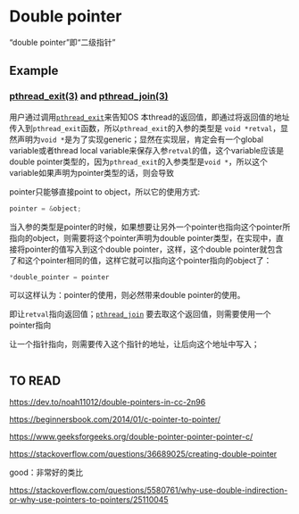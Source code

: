 # Double pointer

“double pointer”即“二级指针”

## Example

### [pthread_exit(3)](https://www.man7.org/linux/man-pages/man3/pthread_exit.3.html)  and [pthread_join(3)](https://www.man7.org/linux/man-pages/man3/pthread_join.3.html)

用户通过调用[`pthread_exit`](https://www.man7.org/linux/man-pages/man3/pthread_exit.3.html)来告知OS 本thread的返回值，即通过将返回值的地址传入到`pthread_exit`函数，所以`pthread_exit`的入参的类型是 `void *retval`，显然声明为`void *`是为了实现generic；显然在实现层，肯定会有一个global variable或者thread local variable来保存入参`retval`的值，这个variable应该是double pointer类型的，因为`pthread_exit`的入参类型是`void *`，所以这个variable如果声明为pointer类型的话，则会导致

pointer只能够直接point to object，所以它的使用方式:

```c
pointer = &object;
```

当入参的类型是pointer的时候，如果想要让另外一个pointer也指向这个pointer所指向的object，则需要将这个pointer声明为double pointer类型，在实现中，直接将pointer的值写入到这个double pointer，这样，这个double pointer就包含了和这个pointer相同的值，这样它就可以指向这个pointer指向的object了：

```c++
*double_pointer = pointer
```

可以这样认为：pointer的使用，则必然带来double pointer的使用。





即让`retval`指向返回值；[`pthread_join`](https://www.man7.org/linux/man-pages/man3/pthread_join.3.html) 要去取这个返回值，则需要使用一个pointer指向

让一个指针指向，则需要传入这个指针的地址，让后向这个地址中写入；

```

```



## TO READ

https://dev.to/noah11012/double-pointers-in-cc-2n96



https://beginnersbook.com/2014/01/c-pointer-to-pointer/



https://www.geeksforgeeks.org/double-pointer-pointer-pointer-c/



https://stackoverflow.com/questions/36689025/creating-double-pointer



good：非常好的类比

https://stackoverflow.com/questions/5580761/why-use-double-indirection-or-why-use-pointers-to-pointers/25110045